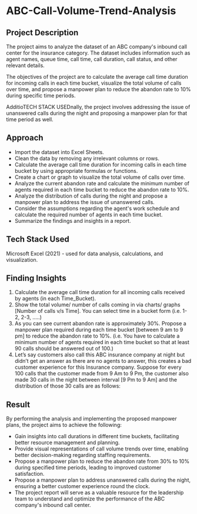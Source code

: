 # ABC-Call-Volume-Trend-Analysis

## Project Description

The project aims to analyze the dataset of an ABC company's inbound call center for the insurance category. The dataset includes information such as agent names, queue time, call time, call duration, call status, and other relevant details.

The objectives of the project are to calculate the average call time duration for incoming calls in each time bucket, visualize the total volume of calls over
time, and propose a manpower plan to reduce the abandon rate to 10% during specific time periods.

AdditioTECH STACK USEDnally, the project involves addressing the issue of unanswered calls during the night and proposing a manpower plan for that time period as well.

## Approach
* Import the dataset into Excel Sheets.
* Clean the data by removing any irrelevant columns or rows.
* Calculate the average call time duration for incoming calls in each time bucket by using appropriate formulas or functions.
* Create a chart or graph to visualize the total volume of calls over time.
* Analyze the current abandon rate and calculate the minimum number of agents required in each time bucket to reduce the abandon rate to 10%.
* Analyze the distribution of calls during the night and propose a manpower plan to address the issue of unanswered calls.
* Consider the assumptions regarding the agent's work schedule and calculate the required number of agents in each time bucket.
* Summarize the findings and insights in a report.

## Tech Stack Used
Microsoft Excel (2021) - used for data analysis, calculations, and visualization.

## Finding Insights

1. Calculate the average call time duration for all incoming calls received by agents (in each Time_Bucket).
2. Show the total volume/ number of calls coming in via charts/ graphs [Number of calls v/s Time]. You can select time in a bucket form (i.e. 1-2, 2-3, …..)
3. As you can see current abandon rate is approximately 30%. Propose a manpower plan required during each time bucket [between 9 am to 9 pm] to reduce the abandon rate to 10%. (i.e. You have to calculate a minimum number of agents required in each time bucket so that at least 90 calls should be answered out of 100.)
4. Let’s say customers also call this ABC insurance company at night but didn’t get an answer as there are no agents to answer, this creates a bad customer experience for this Insurance company. Suppose for every 100 calls that the customer made from 9 Am to 9 Pm, the customer also made 30 calls in the night between interval [9 Pm to 9 Am] and the distribution of those 30 calls are as follows:


## Result
By performing the analysis and implementing the proposed manpower plans, the project aims to achieve the following:

* Gain insights into call durations in different time buckets, facilitating better resource management and planning.
* Provide visual representations of call volume trends over time, enabling better decision-making regarding staffing requirements.
* Propose a manpower plan to reduce the abandon rate from 30% to 10% during specified time periods, leading to improved customer satisfaction.
* Propose a manpower plan to address unanswered calls during the night, ensuring a better customer experience round the clock.
* The project report will serve as a valuable resource for the leadership team to understand and optimize the performance of the ABC company's inbound call center.


